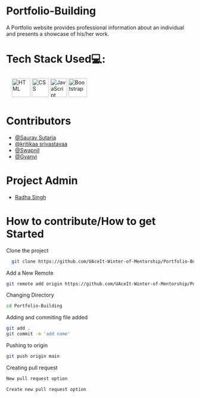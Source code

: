 # Portfolio-Building
A Portfolio website provides professional information about an individual and presents a showcase of his/her work.

# Tech Stack Used:computer::

<p align="left" style="margin:10px; padding:5px"> 
    <img src="https://cdn.worldvectorlogo.com/logos/html-1.svg" alt="HTML" title="HTML" width="50" height="50">
    <img src="https://upload.wikimedia.org/wikipedia/commons/thumb/6/62/CSS3_logo.svg/2048px-CSS3_logo.svg.png" alt="CSS" title="CSS" width="45" height="50">
    <img src="https://seeklogo.com/images/J/javascript-logo-8892AEFCAC-seeklogo.com.png" alt="JavaScript" title="JavaScript" width="45" height="50">
    <a href="#"><img src="https://cdn.icon-icons.com/icons2/2415/PNG/512/bootstrap_plain_wordmark_logo_icon_146620.png" alt="Bootstrap"  title = "BootStrap" width = "50" height = "50" /></a>
    
</p>

# Contributors
 
- [@Saurav Sutaria](https://github.com/Saurav-Sutaria)
- [@kritikaa srivastavaa](https://github.com/kritikaa-srivastavaa)
- [@Swapnil](https://github.com/2002Swapnil)
- [@Gyanvi](https://github.com/Gyanvi908)

# Project Admin 

- [Radha Singh](https://github.com/Radhasingh95)

# How to contribute/How to get Started

Clone the project

```bash
  git clone https://github.com/UAceIt-Winter-of-Mentorship/Portfolio-Building
```
Add a New Remote
```bash
git remote add origin https://github.com/UAceIt-Winter-of-Mentorship/Portfolio-Building
```
Changing Directory
```bash
cd Portfolio-Building
```
Adding and commiting file added
```bash
git add .
git commit -m 'add name'
```
Pushing to origin
```bash
git push origin main
```
Creating pull request
```bash
New pull request option

Create new pull request option
```
